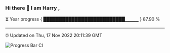 ### Hi there 👋 I am Harry , 

⏳ Year progress { ██████████████████████████▁▁▁▁ } 87.90 %

---

⏰ Updated on Thu, 17 Nov 2022 20:11:39 GMT

![Progress Bar CI](https://github.com/duykhang68/duykhang68/workflows/Progress%20Bar%20CI/badge.svg)

